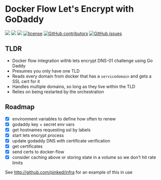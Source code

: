 # Docker Flow Let's Encrypt with GoDaddy

![](https://img.shields.io/docker/automated/pinked/docker-flow-lets-encrypt-godaddy.svg)
![](https://img.shields.io/docker/stars/pinked/docker-flow-lets-encrypt-godaddy.svg)
![](https://img.shields.io/docker/pulls/pinked/docker-flow-lets-encrypt-godaddy.svg)
[![license](https://img.shields.io/github/license/pinked/docker-flow-lets-encrypt-godaddy.svg)]()
[![GitHub contributors](https://img.shields.io/github/contributors/pinked/docker-flow-lets-encrypt-godaddy.svg)]()
[![GitHub issues](https://img.shields.io/github/issues/pinked/docker-flow-lets-encrypt-godaddy.svg)]()

## TLDR
 - Docker flow integration withb lets encrypt DNS-01 challenge using Go Daddy
 - Presumes you only have one TLD
 - Reads every domain from docker that has a `servicedomain` and gets a SSL cert for it
 - Handles multiple domains, so long as they live within the TLD
 - Relies on being restarted by the orchestration

## Roadmap
 - [x] environment variables to define how often to renew
 - [x] godaddy key + secret env vars
 - [x] get hostnames requesting ssl by labels
 - [x] start lets encrypt process
 - [x] update godaddy DNS with certificate verification
 - [x] get certificates
 - [x] send certs to docker-flow
 - [x] consider caching above or storing state in a volume so we don't hit rate limits
 
See http://github.com/pinked/infra for an example of this in use
